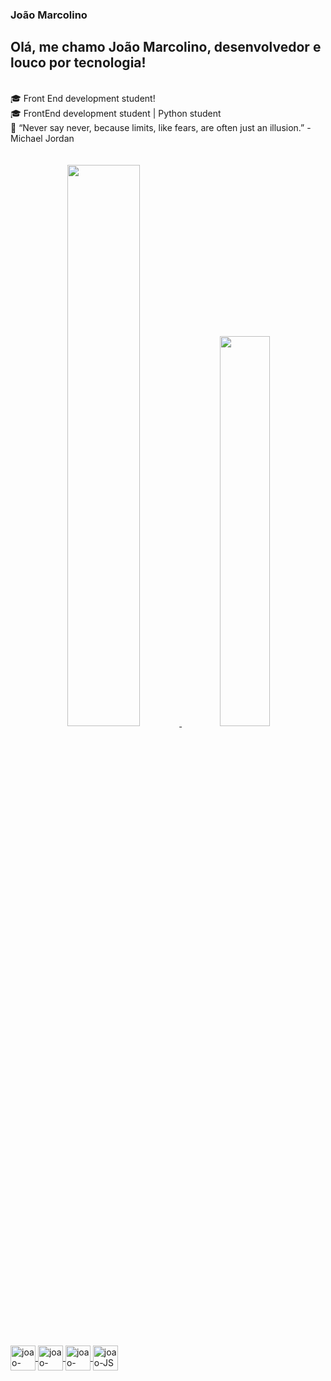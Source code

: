 ###  João Marcolino

## Olá, me chamo João Marcolino, desenvolvedor e louco por tecnologia! 

 
</div>
<br>
🎓 Front End development student! <br>
🎓 FrontEnd development student | Python student  <br>
🧠 “Never say never, because limits, like fears, are often just an illusion.” - Michael Jordan
<br>

<div align="center">
<br>
<br>
  <a href="https://github.com/JMarcolinoGS">
  <img width="48%" src="https://github-readme-stats.vercel.app/api?username=JMarcolinoGS&show_icons=true&theme=onedark&include_all_commits=true&count_private=true"/>
  <img width="40%" src="https://github-readme-stats.vercel.app/api/top-langs/?username=JMarcolinoGSv&layout=compact&langs_count=7&theme=onedark"/>
</div>
  
<div style="display: inline_block"><br>
  <img align="center" alt="joao-PYTHON" height="40" width="40" src="https://cdn.discordapp.com/attachments/948685400606658644/948712095422218260/python.png">
  <img align="center" alt="joao-HTML" height="40" width="40" src="https://cdn.discordapp.com/attachments/948685400606658644/948709589115863150/html.png">
  <img align="center" alt="joao-CSS" height="40" width="40" src="https://cdn.discordapp.com/attachments/948685400606658644/948708967218049084/css.png">
  <img align="center" alt="joao-JS" height="40" width="40" src="https://cdn.discordapp.com/attachments/948685400606658644/948710046148198450/js.png">
  
</div>
  
##
  
<div> 
  
